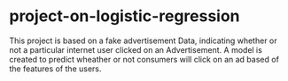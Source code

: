 # project-on-logistic-regression
This project is based on a fake advertisement Data, indicating whether or not a particular internet user clicked on an Advertisement. A model is created to predict wheather or not consumers will click on an ad based of the features of the users.
